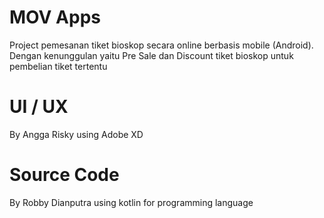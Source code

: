 # MOV Apps
Project pemesanan tiket bioskop secara online berbasis mobile (Android). Dengan kenunggulan yaitu Pre Sale dan Discount tiket bioskop untuk pembelian tiket tertentu

# UI / UX
By Angga Risky using Adobe XD

# Source Code
By Robby Dianputra using kotlin for programming language
